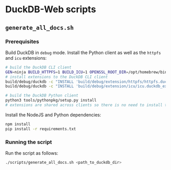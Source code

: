 # DuckDB-Web scripts

## `generate_all_docs.sh`

### Prerequisites

Build DuckDB in `debug` mode. Install the Python client as well as the `httpfs` and `icu` extensions:

```bash
# build the DuckDB CLI client
GEN=ninja BUILD_HTTPFS=1 BUILD_ICU=1 OPENSSL_ROOT_DIR=/opt/homebrew/bin/ make debug
# install extensions to the DuckDB CLI client
build/debug/duckdb -c "INSTALL 'build/debug/extension/httpfs/httpfs.duckdb_extension';"
build/debug/duckdb -c "INSTALL 'build/debug/extension/icu/icu.duckdb_extension';"

# build the DuckDB Python client
python3 tools/pythonpkg/setup.py install
# extensions are shared across clients so there is no need to install them to Python
```

Install the NodeJS and Python dependencies:

```bash
npm install
pip install -r requirements.txt
```

### Running the script

Run the script as follows:

```bash
./scripts/generate_all_docs.sh <path_to_duckdb_dir>
```
